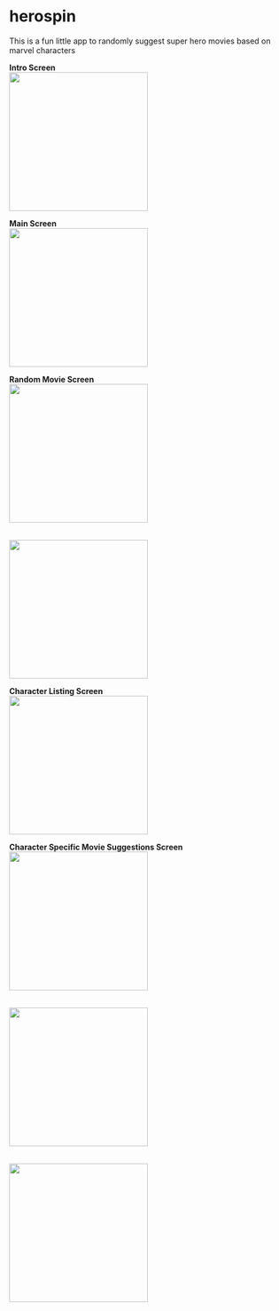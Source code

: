 # herospin
This is a fun little app to randomly suggest super hero movies based on marvel characters


**Intro Screen**
<br><img src="https://raw.githubusercontent.com/raoravik/herospin/develop/screenshots/1.png" width="250"/>

**Main Screen**
<br><img src="https://raw.githubusercontent.com/raoravik/herospin/develop/screenshots/2.png" width="250"/>

**Random Movie Screen**
<br><img src="https://raw.githubusercontent.com/raoravik/herospin/develop/screenshots/3.png" width="250"/>

<br><img src="https://raw.githubusercontent.com/raoravik/herospin/develop/screenshots/4.png" width="250"/>

**Character Listing Screen**
<br><img src="https://raw.githubusercontent.com/raoravik/herospin/develop/screenshots/5.png" width="250"/>

**Character Specific Movie Suggestions Screen**
<br><img src="https://raw.githubusercontent.com/raoravik/herospin/develop/screenshots/6.png" width="250"/>

<br><img src="https://raw.githubusercontent.com/raoravik/herospin/develop/screenshots/7.png" width="250"/>

<br><img src="https://raw.githubusercontent.com/raoravik/herospin/develop/screenshots/8.png" width="250"/>
